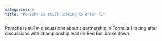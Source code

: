 ```yaml
---
categories: e
title: "Porsche is still looking to enter F1"
---
```

Porsche is still in discussions about a partnership in Formula 1 racing after discussions with championship leaders Red Bull broke down.